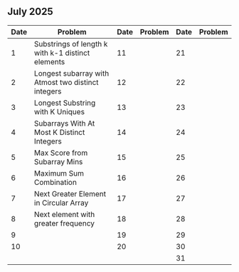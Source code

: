 ## July 2025

| Date | Problem                                            | Date | Problem | Date | Problem |
| ---- | -------------------------------------------------- | ---- | ------- | ---- | ------- |
| 1    | Substrings of length k with k-1 distinct elements  | 11   |         | 21   |         |
| 2    | Longest subarray with Atmost two distinct integers | 12   |         | 22   |         |
| 3    | Longest Substring with K Uniques                   | 13   |         | 23   |         |
| 4    | Subarrays With At Most K Distinct Integers         | 14   |         | 24   |         |
| 5    | Max Score from Subarray Mins                       | 15   |         | 25   |         |
| 6    | Maximum Sum Combination                            | 16   |         | 26   |         |
| 7    | Next Greater Element in Circular Array             | 17   |         | 27   |         |
| 8    | Next element with greater frequency                | 18   |         | 28   |         |
| 9    |                                                    | 19   |         | 29   |         |
| 10   |                                                    | 20   |         | 30   |         |
|      |                                                    |      |         | 31   |         |
